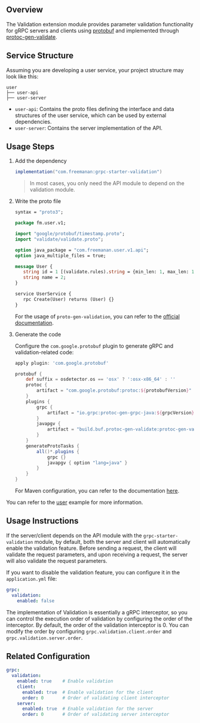 ## Overview

The Validation extension module provides parameter validation functionality for gRPC servers and clients using [protobuf](https://developers.google.com/protocol-buffers) and implemented through [protoc-gen-validate](https://github.com/bufbuild/protoc-gen-validate).

## Service Structure

Assuming you are developing a user service, your project structure may look like this:

```text
user
├── user-api
├── user-server
```

- `user-api`: Contains the proto files defining the interface and data structures of the user service, which can be used by external dependencies.
- `user-server`: Contains the server implementation of the API.

## Usage Steps

1. Add the dependency

    ```groovy
    implementation("com.freemanan:grpc-starter-validation")
    ```

   > In most cases, you only need the API module to depend on the validation module.

2. Write the proto file

   ```protobuf
   syntax = "proto3";
   
   package fm.user.v1;
   
   import "google/protobuf/timestamp.proto";
   import "validate/validate.proto";
   
   option java_package = "com.freemanan.user.v1.api";
   option java_multiple_files = true;
   
   message User {
      string id = 1 [(validate.rules).string = {min_len: 1, max_len: 100}];
      string name = 2;
   }
   
   service UserService {
      rpc Create(User) returns (User) {}
   }
   ```

   For the usage of `proto-gen-validation`, you can refer to the [official documentation](https://github.com/bufbuild/protoc-gen-validate).

3. Generate the code

   Configure the `com.google.protobuf` plugin to generate gRPC and validation-related code:

    ```groovy
    apply plugin: 'com.google.protobuf'
    
    protobuf {
        def suffix = osdetector.os == 'osx' ? ':osx-x86_64' : ''
        protoc {
            artifact = "com.google.protobuf:protoc:${protobufVersion}" + suffix
        }
        plugins {
            grpc {
                artifact = "io.grpc:protoc-gen-grpc-java:${grpcVersion}" + suffix // Generate gRPC-related code
            }
            javapgv {
                artifact = "build.buf.protoc-gen-validate:protoc-gen-validate:${pgvVersion}" + suffix // Generate pgv-related code
            }
        }
        generateProtoTasks {
            all()*.plugins {
                grpc {}
                javapgv { option "lang=java" }
            }
        }
    }
    ```

   For Maven configuration, you can refer to the documentation [here](https://github.com/bufbuild/protoc-gen-validate#java).

You can refer to the [user](https://github.com/DanielLiu1123/grpc-starter/tree/main/examples/user) example for more information.

## Usage Instructions

If the server/client depends on the API module with the `grpc-starter-validation` module, by default, both the server and client will automatically enable the validation feature. Before sending a request, the client will validate the request parameters, and upon receiving a request, the server will also validate the request parameters.

If you want to disable the validation feature, you can configure it in the `application.yml` file:

```yaml
grpc:
  validation:
    enabled: false
```

The implementation of Validation is essentially a gRPC interceptor, so you can control the execution order of validation by configuring the order of the interceptor. By default, the order of the validation interceptor is 0. You can modify the order by configuring `grpc.validation.client.order` and `grpc.validation.server.order`.

## Related Configuration

```yaml
grpc:
  validation:
    enabled: true    # Enable validation
    client:
      enabled: true  # Enable validation for the client
      order: 0       # Order of validating client interceptor
    server:
      enabled: true  # Enable validation for the server
      order: 0       # Order of validating server interceptor
```
